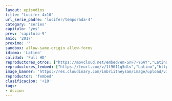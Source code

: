 ```yaml
---
layout: episodios
title: "Lucifer 4x10"
url_serie_padre: 'lucifer/temporada-4'
category: 'series'
capitulo: 'yes'
prev: 'capitulo-9'
anio: '2017'
proximo: ''
sandbox: allow-same-origin allow-forms
idioma: 'Latino'
calidad: 'Full HD'
reproductores_otros: ["https://movcloud.net/embed/em-SnF7-YGAY","Latino"]
reproductores_fembed: ["https://feurl.com/v/1l9611q5dlv","Latino","https://feurl.com/v/7y9w00wrlxv","Latino","https://feurl.com/v/4dojzerwqy9","Latino","https://feurl.com/v/ry1dnfej7zjg1j8","Latino"]
image_banner: 'https://res.cloudinary.com/imbriitneysam/image/upload/v1546476989/punisher-banner-min.jpg'
reproductor: 'fembed'
clasificacion: '+10'
tags:
- Accion
---
```












